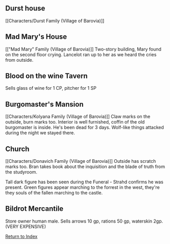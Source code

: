 ## Durst house
[[Characters/Durst Family (Village of Barovia)]]

## Mad Mary's House
[["Mad Mary" Family (Village of Barovia)]]
Two-story building, Mary found on the second floor crying.
Lancelot ran up to her as we heard the cries from outside.

## Blood on the wine Tavern
Sells glass of wine for 1 CP, pitcher for 1 SP

## Burgomaster's Mansion
[[Characters/Kolyana Family (Village of Barovia)]]
Claw marks on the outside, burn marks too.
Interior is well furnished, coffin of the old burgomaster is inside.
He's been dead for 3 days.
Wolf-like things attacked during the night we stayed there.

## Church
[[Characters/Donavich Family (Village of Barovia)]]
Outside has scratch marks too. 
Bran takes book about the inquisition and the blade of truth from the studyroom.

Tall dark figure has been seen during the Funeral - Strahd confirms he was present.
Green figures appear marching to the forrest in the west, they're they souls of the fallen marching to the castle.

## Bildrot  Mercantile
Store owner human male. 
Sells arrows 10 gp, rations 50 gp, waterskin 2gp. (VERY EXPENSIVE)

[Return to Index](Index)